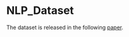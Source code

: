 # NLP_Dataset

The dataset is released in the following [paper](https://link.springer.com/article/10.1007/s11042-019-7505-8). 
